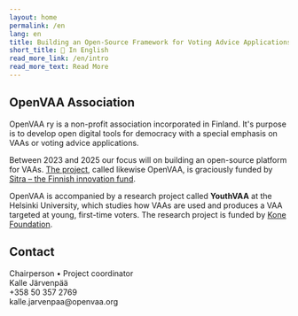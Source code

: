 ```yaml
---
layout: home
permalink: /en
lang: en
title: Building an Open-Source Framework for Voting Advice Applications <span class="addendum">🎯 Pilot for EU Elections in 2024</span>
short_title: 🏴󠁧󠁢󠁥󠁮󠁧󠁿 In English
read_more_link: /en/intro
read_more_text: Read More
---
```


## OpenVAA Association

OpenVAA ry is a non-profit association incorporated in Finland. It's purpose is to develop open digital tools for democracy with a special emphasis on VAAs or voting advice applications.

Between 2023 and 2025 our focus will on building an open-source platform for VAAs. [The project](/en/intro), called likewise OpenVAA, is graciously funded by [Sitra – the Finnish innovation fund](https://www.sitra.fi/en/topics/digital-power-and-democracy/).

OpenVAA is accompanied by a research project called **YouthVAA** at the Helsinki University, which studies how VAAs are used and produces a VAA targeted at young, first-time voters. The research project is funded by [Kone Foundation](https://koneensaatio.fi/en/).

## Contact

<p class="centered" markdown="1">
  Chairperson • Project coordinator<br>
  Kalle Järvenpää<br>
  +358 50 357 2769<br>
  kalle.jarvenpaa@openvaa.org
</p>